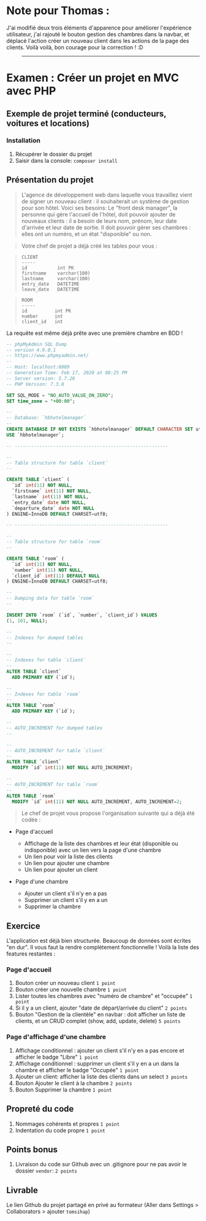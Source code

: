 # Note pour Thomas :

J'ai modifié deux trois éléments d'apparence pour améliorer l'expérience utilisateur, j'ai rajouté le bouton gestion des chambres dans la navbar, et déplacé l'action créer un nouveau client dans les actions de la page des clients.
Voilà voilà, bon courage pour la correction ! :D

> -----

# Examen : Créer un projet en MVC avec PHP
## Exemple de projet terminé (conducteurs, voitures et locations)

### Installation

1. Récupérer le dossier du projet
2. Saisir dans la console: `composer install`

## Présentation du projet
> L'agence de développement web dans laquelle vous travaillez vient de signer un nouveau client : il souhaiterait un système de gestion pour son hôtel. Voici ses besoins:
> Le "front desk manager", la personne qui gère l'accueil de l'hôtel, doit pouvoir ajouter de nouveaux clients : il a besoin de leurs nom, prénom, leur date d'arrivée et leur date de sortie. Il doit pouvoir gérer ses chambres : elles ont un numéro, et un état "disponible" ou non.

> Votre chef de projet a déjà créé les tables pour vous :

>```
>CLIENT
>-----
>id           int PK
>firstname    varchar(100)
>lastname     varchar(100)
>entry_date   DATETIME
>leave_date   DATETIME
>```

>```
>ROOM
>-----
>id          int PK
>number      int
>client_id   int
>```

La requête est même déjà prête avec une première chambre en BDD !

```sql
-- phpMyAdmin SQL Dump
-- version 4.9.0.1
-- https://www.phpmyadmin.net/
--
-- Host: localhost:8889
-- Generation Time: Feb 17, 2020 at 08:25 PM
-- Server version: 5.7.26
-- PHP Version: 7.3.8

SET SQL_MODE = "NO_AUTO_VALUE_ON_ZERO";
SET time_zone = "+00:00";

--
-- Database: `hbhotelmanager`
--
CREATE DATABASE IF NOT EXISTS `hbhotelmanager` DEFAULT CHARACTER SET utf8 COLLATE utf8_general_ci;
USE `hbhotelmanager`;

-- --------------------------------------------------------

--
-- Table structure for table `client`
--

CREATE TABLE `client` (
  `id` int(11) NOT NULL,
  `firstname` int(11) NOT NULL,
  `lastname` int(11) NOT NULL,
  `entry_date` date NOT NULL,
  `departure_date` date NOT NULL
) ENGINE=InnoDB DEFAULT CHARSET=utf8;

-- --------------------------------------------------------

--
-- Table structure for table `room`
--

CREATE TABLE `room` (
  `id` int(11) NOT NULL,
  `number` int(11) NOT NULL,
  `client_id` int(11) DEFAULT NULL
) ENGINE=InnoDB DEFAULT CHARSET=utf8;

--
-- Dumping data for table `room`
--

INSERT INTO `room` (`id`, `number`, `client_id`) VALUES
(1, 101, NULL);

--
-- Indexes for dumped tables
--

--
-- Indexes for table `client`
--
ALTER TABLE `client`
  ADD PRIMARY KEY (`id`);

--
-- Indexes for table `room`
--
ALTER TABLE `room`
  ADD PRIMARY KEY (`id`);

--
-- AUTO_INCREMENT for dumped tables
--

--
-- AUTO_INCREMENT for table `client`
--
ALTER TABLE `client`
  MODIFY `id` int(11) NOT NULL AUTO_INCREMENT;

--
-- AUTO_INCREMENT for table `room`
--
ALTER TABLE `room`
  MODIFY `id` int(11) NOT NULL AUTO_INCREMENT, AUTO_INCREMENT=2;

```

> Le chef de projet vous propose l'organisation suivante qui a déjà été codée :

- Page d'accueil
  - Affichage de la liste des chambres et leur état (disponible ou indisponible) avec un lien vers la page d'une chambre
  - Un lien pour voir la liste des clients
  - Un lien pour ajouter une chambre
  - Un lien pour ajouter un client

- Page d'une chambre
  - Ajouter un client s'il n'y en a pas
  - Supprimer un client s'il y en a un
  - Supprimer la chambre

## Exercice

L'application est déjà bien structurée. Beaucoup de données sont écrites "en dur". Il vous faut la rendre complètement fonctionnelle ! Voilà la liste des features restantes :

### Page d'accueil
1. Bouton créer un nouveau client `1 point`
2. Bouton créer une nouvelle chambre `1 point`
3. Lister toutes les chambres avec "numéro de chambre" et "occupée" `1 point`
4. Si il y a un client, ajouter "date de départ/arrivée du client" `2 points`
5. Bouton "Gestion de la clientèle" en navbar : doit afficher un liste de clients, et un CRUD complet (show, add, update, delete) `5 points`

### Page d'affichage d'une chambre
1. Affichage conditionnel : ajouter un client s'il n'y en a pas encore et afficher le badge "Libre" `1 point`
2. Affichage conditionnel : supprimer un client s'il y en a un dans la chambre et afficher le badge "Occupée" `1 point`
3. Ajouter un client: afficher la liste des clients dans un select `3 points`
4. Bouton Ajouter le client à la chambre `2 points`
5. Bouton Supprimer la chambre `1 point`

## Propreté du code
1. Nommages cohérents et propres `1 point`
2. Indentation du code propre `1 point`

## Points bonus
1. Livraison du code sur Github avec un .gitignore pour ne pas avoir le dossier `vendor`: `2 points`


## Livrable
Le lien Github du projet partagé en privé au formateur (Aller dans Settings > Collaborators > ajouter `tomsihap`)